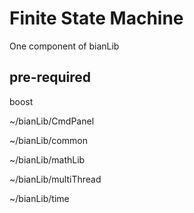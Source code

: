 # Finite State Machine
One component of bianLib

## pre-required
boost

~/bianLib/CmdPanel

~/bianLib/common

~/bianLib/mathLib

~/bianLib/multiThread

~/bianLib/time